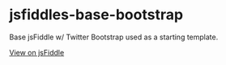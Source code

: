 jsfiddles-base-bootstrap
==============

Base jsFiddle w/ Twitter Bootstrap used as a starting template.

[View on jsFiddle](http://jsfiddle.net/gh/get/library/pure/sskeller/jsfiddles-base-bootstrap/tree/master/demo/)
